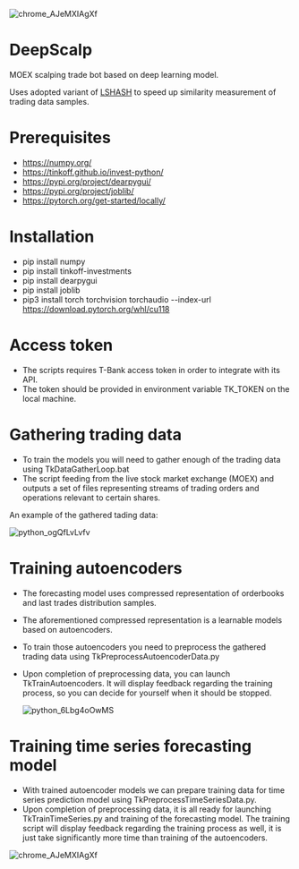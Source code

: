 ![chrome_AJeMXIAgXf](https://github.com/user-attachments/assets/5e69ec03-6435-4272-9922-2c8b22e68096)
# DeepScalp

MOEX scalping trade bot based on deep learning model.

Uses adopted variant of [LSHASH](https://github.com/kayzhu/LSHash) to speed up similarity measurement of trading data samples.

# Prerequisites

* https://numpy.org/
* https://tinkoff.github.io/invest-python/
* https://pypi.org/project/dearpygui/
* https://pypi.org/project/joblib/
* https://pytorch.org/get-started/locally/

# Installation

* pip install numpy
* pip install tinkoff-investments
* pip install dearpygui
* pip install joblib
* pip3 install torch torchvision torchaudio --index-url https://download.pytorch.org/whl/cu118

# Access token

* The scripts requires T-Bank access token in order to integrate with its API. 
* The token should be provided in environment variable TK_TOKEN on the local machine.

# Gathering trading data

* To train the models you will need to gather enough of the trading data using TkDataGatherLoop.bat
* The script feeding from the live stock market exchange (MOEX) and outputs a set of files representing streams of trading orders and operations relevant to certain shares.

An example of the gathered tading data:

![python_ogQfLvLvfv](https://github.com/user-attachments/assets/c08fddd4-59ab-43b7-86d5-baa12dc2ee63)

# Training autoencoders

* The forecasting model uses compressed representation of orderbooks and last trades distribution samples.
* The aforementioned compressed representation is a learnable models based on autoencoders.
* To train those autoencoders you need to preprocess the gathered trading data using TkPreprocessAutoencoderData.py
* Upon completion of preprocessing data, you can launch TkTrainAutoencoders. It will display feedback regarding the training process, so you can decide for yourself when it should be stopped.

  ![python_6Lbg4oOwMS](https://github.com/user-attachments/assets/3852f933-f45c-472f-8198-a7d58ba469ae)

# Training time series forecasting model

* With trained autoencoder models we can prepare training data for time series prediction model using TkPreprocessTimeSeriesData.py.
* Upon completion of preprocessing data, it is all ready for launching TkTrainTimeSeries.py and training of the forecasting model. The training script will display feedback regarding the training process as well, it is just take significantly more time than training of the autoencoders.

![chrome_AJeMXIAgXf](https://github.com/user-attachments/assets/895c73d1-ae47-4a5a-95c4-8529690ecfa5)


  
